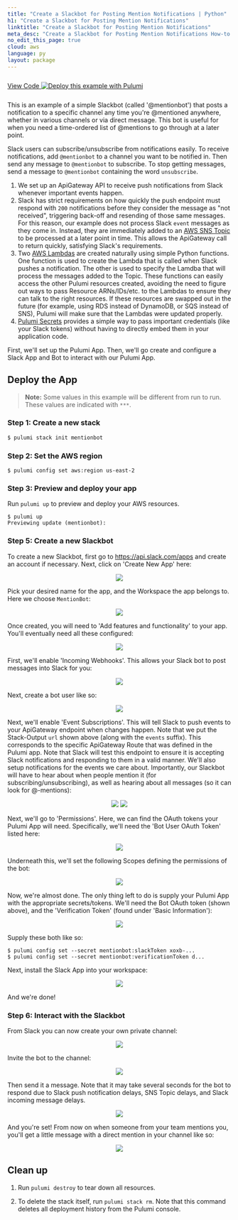 ```yaml
---
title: "Create a Slackbot for Posting Mention Notifications | Python"
h1: "Create a Slackbot for Posting Mention Notifications"
linktitle: "Create a Slackbot for Posting Mention Notifications"
meta_desc: "Create a Slackbot for Posting Mention Notifications How-to Guide using Python"
no_edit_this_page: true
cloud: aws
language: py
layout: package
---
```


<!-- WARNING: this page was generated by a tool. Do not edit it by hand. -->
<!-- To change it, please see https://github.com/pulumi/registry/tree/master/tools/mktutorial. -->

<p class="mb-4 inline-flex items-center">
    <a class="rounded-md font-display text-lg text-white bg-white border-2 border-blue-600 px-3 mr-2 whitespace-no-wrap hover:text-white" style="height: 45px; line-height: 41px;" href="https://github.com/pulumi/examples/tree/master/aws-py-slackbot" target="_blank">
        <span class="flex items-center">
            <i class="fab fa-github pr-1.5"></i>
            <span>View Code</span>
        </span>
    </a>
    <a href="https://app.pulumi.com/new?template=https://github.com/pulumi/examples/blob/master/aws-py-slackbot/README.md" target="_blank">
        <img src="https://get.pulumi.com/new/button.svg" alt="Deploy this example with Pulumi">
    </a>
</p>


This is an example of a simple Slackbot (called '@mentionbot') that posts a notification to a specific channel any time you're @mentioned anywhere, whether in various channels or via direct message. This bot is useful for when you need a time-ordered list of @mentions to go through at a later point.

Slack users can subscribe/unsubscribe from notifications easily.  To receive notifications, add `@mentionbot` to a channel you want to be notified in.  Then send any message to `@mentionbot` to subscribe.  To stop getting messages, send a message to `@mentionbot` containing the word `unsubscribe`.

1. We set up an ApiGateway API to receive push notifications from Slack whenever important events happen.
2. Slack has strict requirements on how quickly the push endpoint must respond with `200` notifications before they consider the message as "not received", triggering back-off and resending of those same messages.  For this reason, our example does not process Slack `event` messages as they come in.  Instead, they are immediately added to an [AWS SNS Topic](https://aws.amazon.com/sns/) to be processed at a later point in time. This allows the ApiGateway call to return quickly, satisfying Slack's requirements.
3. Two [AWS Lambdas](https://aws.amazon.com/lambda/) are created naturally using simple Python functions.  One function is used to create the Lambda that is called when Slack pushes a notification.  The other is used to specify the Lamdba that will process the messages added to the Topic.  These functions can easily access the other Pulumi resources created, avoiding the need to figure out ways to pass Resource ARNs/IDs/etc. to the Lambdas to ensure they can talk to the right resources.  If these resources are swapped out in the future (for example, using RDS instead of DynamoDB, or SQS instead of SNS), Pulumi will make sure that the Lambdas were updated properly.
4. [Pulumi Secrets](https://www.pulumi.com/docs/intro/concepts/secrets/) provides a simple way to pass important credentials (like your Slack tokens) without having to directly embed them in your application code.

First, we'll set up the Pulumi App.  Then, we'll go create and configure a Slack App and Bot to interact with our Pulumi App.

## Deploy the App

> **Note:** Some values in this example will be different from run to run.  These values are indicated
with `***`.

### Step 1: Create a new stack

```bash
$ pulumi stack init mentionbot
```

### Step 2: Set the AWS region

```
$ pulumi config set aws:region us-east-2
```

### Step 3: Preview and deploy your app

Run `pulumi up` to preview and deploy your AWS resources.

```
$ pulumi up
Previewing update (mentionbot):
```

### Step 5: Create a new Slackbot

To create a new Slackbot, first go to https://api.slack.com/apps and create an account if necessary.  Next, click on 'Create New App' here:

<p align=center>
<img src=https://user-images.githubusercontent.com/4564579/55648728-e7127180-5795-11e9-9ddf-849d789ea05b.png>
</p>

Pick your desired name for the app, and the Workspace the app belongs to.  Here we choose `MentionBot`:

<p align=center>
<img src=https://user-images.githubusercontent.com/4564579/55648747-f7c2e780-5795-11e9-9f95-e715ba76b7c8.png>
</p>

Once created, you will need to 'Add features and functionality' to your app. You'll eventually need all these configured:

<p align=center>
<img src=https://user-images.githubusercontent.com/4564579/55648788-15904c80-5796-11e9-9c6c-27f68c900f13.png>
</p>

First, we'll enable 'Incoming Webhooks'.  This allows your Slack bot to post messages into Slack for you:

<p align=center>
<img src=https://user-images.githubusercontent.com/4564579/55648806-22ad3b80-5796-11e9-8dfd-ba86b7ba9351.png>
</p>

Next, create a bot user like so:

<p align=center>
<img src=https://user-images.githubusercontent.com/4564579/55648827-32c51b00-5796-11e9-9abc-086a3760f6af.png>
</p>

Next, we'll enable 'Event Subscriptions'.  This will tell Slack to push events to your ApiGateway endpoint when changes happen.  Note that we put the Stack-Output `url` shown above (along with the `events` suffix).  This corresponds to the specific ApiGateway Route that was defined in the Pulumi app. Note that Slack will test this endpoint to ensure it is accepting Slack notifications and responding to them in a valid manner.  We'll also setup notifications for the events we care about.  Importantly, our Slackbot will have to hear about when people mention it (for subscribing/unsubscribing), as well as hearing about all messages (so it can look for @-mentions):

<p align=center>
<img src=https://user-images.githubusercontent.com/4564579/55648880-58522480-5796-11e9-95fd-edfc9d12c381.png>
<img src=https://user-images.githubusercontent.com/4564579/55648902-63a55000-5796-11e9-8cf6-8e8f4909d600.png>
</p>

Next, we'll go to 'Permissions'.  Here, we can find the OAuth tokens your Pulumi App will need.  Specifically, we'll need the 'Bot User OAuth Token' listed here:

<p align=center>
<img src=https://user-images.githubusercontent.com/4564579/55648951-7fa8f180-5796-11e9-81ba-b45d7ebc4bb7.png>
</p>

Underneath this, we'll set the following Scopes defining the permissions of the bot:

<p align=center>
   <img src=https://user-images.githubusercontent.com/4564579/55647362-55edcb80-5792-11e9-8f60-ae5261fa9c9a.png>
</p>

Now, we're almost done.  The only thing left to do is supply your Pulumi App with the appropriate secrets/tokens.  We'll need the Bot OAuth token (shown above), and the 'Verification Token' (found under 'Basic Information'):

<p align=center>
   <img src=https://user-images.githubusercontent.com/4564579/55647507-af55fa80-5792-11e9-80bf-b07b894d996f.png>
</p>

Supply these both like so:

```
$ pulumi config set --secret mentionbot:slackToken xoxb-...
$ pulumi config set --secret mentionbot:verificationToken d...
```

Next, install the Slack App into your workspace:

<p align=center>
   <img src=https://user-images.githubusercontent.com/4564579/55647599-eaf0c480-5792-11e9-88c5-83daefb32580.png>
</p>

And we're done!

### Step 6: Interact with the Slackbot

From Slack you can now create your own private channel:

<p align=center>
<img src=https://user-images.githubusercontent.com/4564579/55647696-2ab7ac00-5793-11e9-8165-5672146036d3.png>
</p>

Invite the bot to the channel:

<p align=center>
<img src=https://user-images.githubusercontent.com/4564579/55647722-40c56c80-5793-11e9-8a97-5ce087d2bfe3.png>
</p>

Then send it a message.  Note that it may take several seconds for the bot to respond due to Slack push notification delays, SNS Topic delays, and Slack incoming message delays.

<p align=center>
<img src=https://user-images.githubusercontent.com/4564579/55648466-3e641200-5795-11e9-9917-e64cdf45b63e.png>
</p>

And you're set!  From now on when someone from your team mentions you, you'll get a little message with a direct mention in your channel like so:

<p align=center>
<img src=https://user-images.githubusercontent.com/4564579/55648631-b0d4f200-5795-11e9-886a-8ce0f932e9f1.png>
</p>

## Clean up

1.  Run `pulumi destroy` to tear down all resources.

1.  To delete the stack itself, run `pulumi stack rm`. Note that this command deletes all deployment history from the Pulumi console.

